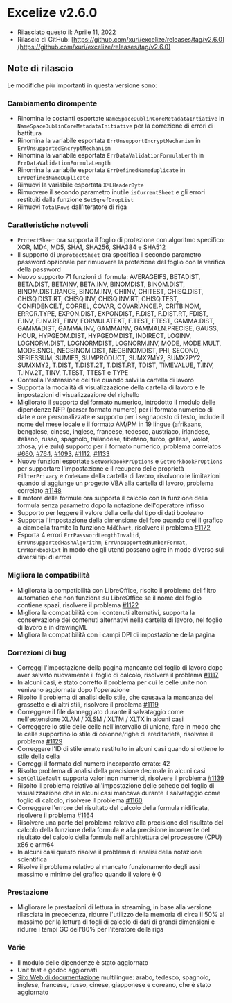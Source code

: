 # Excelize v2.6.0

* Rilasciato questo il: Aprile 11, 2022
* Rilascio di GitHub: [https://github.com/xuri/excelize/releases/tag/v2.6.0](https://github.com/xuri/excelize/releases/tag/v2.6.0)

## Note di rilascio

Le modifiche più importanti in questa versione sono:

### Cambiamento dirompente

* Rinomina le costanti esportate `NameSpaceDublinCoreMetadataIntiative` in `NameSpaceDublinCoreMetadataInitiative` per la correzione di errori di battitura
* Rinomina la variabile esportata `ErrUnsupportEncryptMechanism` in `ErrUnsupportedEncryptMechanism`
* Rinomina la variabile esportata `ErrDataValidationFormulaLenth` in `ErrDataValidationFormulaLength`
* Rinomina la variabile esportata `ErrDefinedNameduplicate` in `ErrDefinedNameDuplicate`
* Rimuovi la variabile esportata `XMLHeaderByte`
* Rimuovere il secondo parametro inutile `isCurrentSheet` e gli errori restituiti dalla funzione `SetSqrefDropList`
* Rimuovi `TotalRows` dall'iteratore di riga

### Caratteristiche notevoli

* `ProtectSheet` ora supporta il foglio di protezione con algoritmo specifico: XOR, MD4, MD5, SHA1, SHA256, SHA384 e SHA512
* Il supporto di `UnprotectSheet` ora specifica il secondo parametro password opzionale per rimuovere la protezione del foglio con la verifica della password
* Nuovo supporto 71 funzioni di formula: AVERAGEIFS, BETADIST, BETA.DIST, BETAINV, BETA.INV, BINOMDIST, BINOM.DIST, BINOM.DIST.RANGE, BINOM.INV, CHIINV, CHITEST, CHISQ.DIST, CHISQ.DIST.RT, CHISQ.INV, CHISQ.INV.RT, CHISQ.TEST, CONFIDENCE.T, CORREL, COVAR, COVARIANCE.P, CRITBINOM, ERROR.TYPE, EXPON.DIST, EXPONDIST, F.DIST, F.DIST.RT, FDIST, F.INV, F.INV.RT, FINV, FORMULATEXT, F.TEST, FTEST, GAMMA.DIST, GAMMADIST, GAMMA.INV, GAMMAINV, GAMMALN.PRECISE, GAUSS, HOUR, HYPGEOM.DIST, HYPGEOMDIST, INDIRECT, LOGINV, LOGNORM.DIST, LOGNORMDIST, LOGNORM.INV, MODE, MODE.MULT, MODE.SNGL, NEGBINOM.DIST, NEGBINOMDIST, PHI, SECOND, SERIESSUM, SUMIFS, SUMPRODUCT, SUMX2MY2, SUMX2PY2, SUMXMY2, T.DIST, T.DIST.2T, T.DIST.RT, TDIST, TIMEVALUE, T.INV, T.INV.2T, TINV, T.TEST, TTEST e TYPE
* Controlla l'estensione del file quando salvi la cartella di lavoro
* Supporta la modalità di visualizzazione della cartella di lavoro e le impostazioni di visualizzazione del righello
* Migliorato il supporto del formato numerico, introdotto il modulo delle dipendenze NFP (parser formato numero) per il formato numerico di date e ore personalizzate e supporto per i segnaposto di testo, include il nome del mese locale e il formato AM/PM in 19 lingue (afrikaans, bengalese, cinese, inglese, francese, tedesco, austriaco, irlandese, italiano, russo, spagnolo, tailandese, tibetano, turco, gallese, wolof, xhosa, yi e zulu) supporto per il formato numerico, problema correlatos [#660](https://github.com/xuri/excelize/issues/660), [#764](https://github.com/xuri/excelize/issues/764), [#1093](https://github.com/xuri/excelize/issues/1093), [#1112](https://github.com/xuri/excelize/issues/1112), [#1133](https://github.com/xuri/excelize/issues/1133)
* Nuove funzioni esportate `SetWorkbookPrOptions` e `GetWorkbookPrOptions` per supportare l'impostazione e il recupero delle proprietà `FilterPrivacy` e `CodeName` della cartella di lavoro, risolvono le limitazioni quando si aggiunge un progetto VBA alla cartella di lavoro, problema correlato [#1148](https://github.com/xuri/excelize/issues/1148)
* Il motore delle formule ora supporta il calcolo con la funzione della formula senza parametro dopo la notazione dell'operatore infisso
* Supporto per leggere il valore della cella del tipo di dati booleano
* Supporta l'impostazione della dimensione del foro quando crei il grafico a ciambella tramite la funzione `AddChart`, risolvere il problema [#1172](https://github.com/xuri/excelize/issues/1172)
* Esporta 4 errori `ErrPasswordLengthInvalid`, `ErrUnsupportedHashAlgorithm`, `ErrUnsupportedNumberFormat`, `ErrWorkbookExt` in modo che gli utenti possano agire in modo diverso sui diversi tipi di errori

### Migliora la compatibilità

* Migliorata la compatibilità con LibreOffice, risolto il problema del filtro automatico che non funziona su LibreOffice se il nome del foglio contiene spazi, risolvere il problema [#1122](https://github.com/xuri/excelize/issues/1122)
* Migliora la compatibilità con i contenuti alternativi, supporta la conservazione dei contenuti alternativi nella cartella di lavoro, nel foglio di lavoro e in drawingML
* Migliora la compatibilità con i campi DPI di impostazione della pagina

### Correzioni di bug

* Correggi l'impostazione della pagina mancante del foglio di lavoro dopo aver salvato nuovamente il foglio di calcolo, risolvere il problema [#1117](https://github.com/xuri/excelize/issues/1117)
* In alcuni casi, è stato corretto il problema per cui le celle unite non venivano aggiornate dopo l'operazione
* Risolto il problema di analisi dello stile, che causava la mancanza del grassetto e di altri stili, risolvere il problema [#1119](https://github.com/xuri/excelize/issues/1119)
* Correggere il file danneggiato durante il salvataggio come nell'estensione XLAM / XLSM / XLTM / XLTX in alcuni casi
* Correggere lo stile delle celle nell'intervallo di unione, fare in modo che le celle supportino lo stile di colonne/righe di ereditarietà, risolvere il problema [#1129](https://github.com/xuri/excelize/issues/1129)
* Correggere l'ID di stile errato restituito in alcuni casi quando si ottiene lo stile della cella
* Correggi il formato del numero incorporato errato: 42
* Risolto problema di analisi della precisione decimale in alcuni casi
* `SetCellDefault` supporta valori non numerici, risolvere il problema [#1139](https://github.com/xuri/excelize/issues/1139)
* Risolto il problema relativo all'impostazione delle schede del foglio di visualizzazione che in alcuni casi mancava durante il salvataggio come foglio di calcolo, risolvere il problema [#1160](https://github.com/xuri/excelize/issues/1160)
* Correggere l'errore del risultato del calcolo della formula nidificata, risolvere il problema [#1164](https://github.com/xuri/excelize/issues/1164)
* Risolvere una parte del problema relativo alla precisione del risultato del calcolo della funzione della formula e alla precisione incoerente del risultato del calcolo della formula nell'architettura del processore (CPU) x86 e arm64
* In alcuni casi questo risolve il problema di analisi della notazione scientifica
* Risolve il problema relativo al mancato funzionamento degli assi massimo e minimo del grafico quando il valore è 0

### Prestazione

* Migliorare le prestazioni di lettura in streaming, in base alla versione rilasciata in precedenza, ridurre l'utilizzo della memoria di circa il 50% al massimo per la lettura di fogli di calcolo di dati di grandi dimensioni e ridurre i tempi GC dell'80% per l'iteratore della riga

### Varie

* Il modulo delle dipendenze è stato aggiornato
* Unit test e godoc aggiornati
* [Sito Web di documentazione](https://xuri.me/excelize) multilingue: arabo, tedesco, spagnolo, inglese, francese, russo, cinese, giapponese e coreano, che è stato aggiornato
